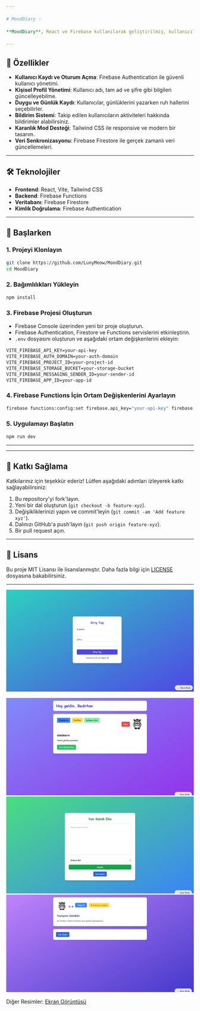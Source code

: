 ```yaml
---

# MoodDiary ✨

**MoodDiary**, React ve Firebase kullanılarak geliştirilmiş, kullanıcıların duygularını ve günlüklerini kolayca kaydedip yönetebileceği modern bir web uygulamasıdır.

---
```


## 📌 Özellikler

* **Kullanıcı Kaydı ve Oturum Açma**: Firebase Authentication ile güvenli kullanıcı yönetimi.
* **Kişisel Profil Yönetimi**: Kullanıcı adı, tam ad ve şifre gibi bilgileri güncelleyebilme.
* **Duygu ve Günlük Kaydı**: Kullanıcılar, günlüklerini yazarken ruh hallerini seçebilirler.
* **Bildirim Sistemi**: Takip edilen kullanıcıların aktiviteleri hakkında bildirimler alabilirsiniz.
* **Karanlık Mod Desteği**: Tailwind CSS ile responsive ve modern bir tasarım.
* **Veri Senkronizasyonu**: Firebase Firestore ile gerçek zamanlı veri güncellemeleri.

---

## 🛠️ Teknolojiler

* **Frontend**: React, Vite, Tailwind CSS
* **Backend**: Firebase Functions
* **Veritabanı**: Firebase Firestore
* **Kimlik Doğrulama**: Firebase Authentication

---

## 🚀 Başlarken

### 1. Projeyi Klonlayın

```bash
git clone https://github.com/LunyMeow/MoodDiary.git
cd MoodDiary
```

### 2. Bağımlılıkları Yükleyin

```bash
npm install
```

### 3. Firebase Projesi Oluşturun

* Firebase Console üzerinden yeni bir proje oluşturun.
* Firebase Authentication, Firestore ve Functions servislerini etkinleştirin.
* `.env` dosyasını oluşturun ve aşağıdaki ortam değişkenlerini ekleyin:

```env
VITE_FIREBASE_API_KEY=your-api-key
VITE_FIREBASE_AUTH_DOMAIN=your-auth-domain
VITE_FIREBASE_PROJECT_ID=your-project-id
VITE_FIREBASE_STORAGE_BUCKET=your-storage-bucket
VITE_FIREBASE_MESSAGING_SENDER_ID=your-sender-id
VITE_FIREBASE_APP_ID=your-app-id
```

### 4. Firebase Functions İçin Ortam Değişkenlerini Ayarlayın

```bash
firebase functions:config:set firebase.api_key="your-api-key" firebase.auth_domain="your-auth-domain" firebase.project_id="your-project-id"
```

### 5. Uygulamayı Başlatın

```bash
npm run dev
```

---


---

## 🤝 Katkı Sağlama

Katkılarınız için teşekkür ederiz! Lütfen aşağıdaki adımları izleyerek katkı sağlayabilirsiniz:

1. Bu repository'yi fork'layın.
2. Yeni bir dal oluşturun (`git checkout -b feature-xyz`).
3. Değişikliklerinizi yapın ve commit'leyin (`git commit -am 'Add feature xyz'`).
4. Dalınızı GitHub'a push'layın (`git push origin feature-xyz`).
5. Bir pull request açın.

---

## 📄 Lisans

Bu proje MIT Lisansı ile lisanslanmıştır. Daha fazla bilgi için [LICENSE](LICENSE) dosyasına bakabilirsiniz.

---

<img src="https://raw.githubusercontent.com/LunyMeow/MoodDiary/refs/heads/main/ScreenShots/2.png"></img>


<img src="https://raw.githubusercontent.com/LunyMeow/MoodDiary/refs/heads/main/ScreenShots/3.png"></img>
<img src="https://raw.githubusercontent.com/LunyMeow/MoodDiary/refs/heads/main/ScreenShots/4.png"></img>
<img src="https://raw.githubusercontent.com/LunyMeow/MoodDiary/refs/heads/main/ScreenShots/5.png"></img>


Diğer Resimler:
[Ekran Görüntüsü](ScreenShots/1.png)




